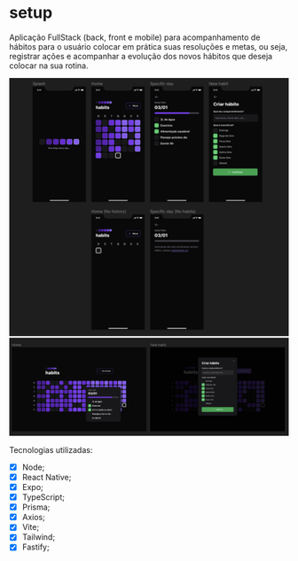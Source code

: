 # setup
Aplicação FullStack (back, front e mobile) para acompanhamento de hábitos para o usuário colocar em prática suas resoluções e metas, ou seja, registrar ações e acompanhar a evolução dos novos hábitos que deseja colocar na sua rotina.

![](mobile.png)
![](web.png)

Tecnologias utilizadas:

-   [x] Node;
-   [x] React Native;
-   [x] Expo;
-   [x] TypeScript;
-   [x] Prisma;
-   [x] Axios;
-   [x] Vite;
-   [x] Tailwind;
-   [x] Fastify;